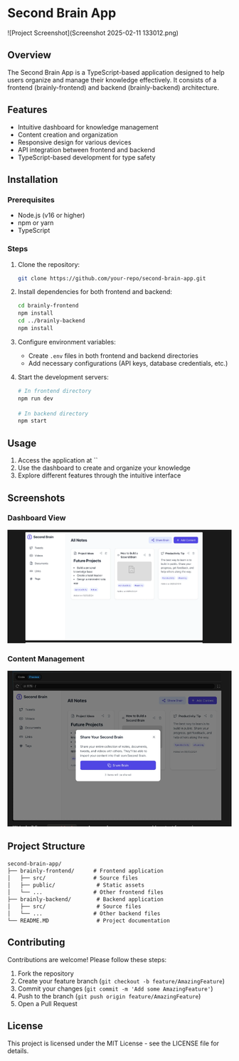 # Second Brain App

![Project Screenshot](Screenshot 2025-02-11 133012.png)

## Overview

The Second Brain App is a TypeScript-based application designed to help users organize and manage their knowledge effectively. It consists of a frontend (brainly-frontend) and backend (brainly-backend) architecture.

## Features

- Intuitive dashboard for knowledge management
- Content creation and organization
- Responsive design for various devices
- API integration between frontend and backend
- TypeScript-based development for type safety

## Installation

### Prerequisites

- Node.js (v16 or higher)
- npm or yarn
- TypeScript

### Steps

1. Clone the repository:
   ```bash
   git clone https://github.com/your-repo/second-brain-app.git
   ```
2. Install dependencies for both frontend and backend:
   ```bash
   cd brainly-frontend
   npm install
   cd ../brainly-backend
   npm install
   ```
3. Configure environment variables:

   - Create `.env` files in both frontend and backend directories
   - Add necessary configurations (API keys, database credentials, etc.)

4. Start the development servers:

   ```bash
   # In frontend directory
   npm run dev

   # In backend directory
   npm start
   ```

## Usage

1. Access the application at ``
2. Use the dashboard to create and organize your knowledge
3. Explore different features through the intuitive interface

## Screenshots

### Dashboard View

![Dashboard](Dashboard.png)

### Content Management

![Content Management](Content.png)

## Project Structure

```
second-brain-app/
├── brainly-frontend/      # Frontend application
│   ├── src/               # Source files
│   ├── public/             # Static assets
│   └── ...                # Other frontend files
├── brainly-backend/        # Backend application
│   ├── src/                # Source files
│   └── ...                # Other backend files
└── README.MD               # Project documentation
```

## Contributing

Contributions are welcome! Please follow these steps:

1. Fork the repository
2. Create your feature branch (`git checkout -b feature/AmazingFeature`)
3. Commit your changes (`git commit -m 'Add some AmazingFeature'`)
4. Push to the branch (`git push origin feature/AmazingFeature`)
5. Open a Pull Request

## License

This project is licensed under the MIT License - see the LICENSE file for details.
